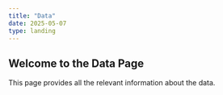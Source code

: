 ```yaml
---
title: "Data"
date: 2025-05-07
type: landing
---
```


## Welcome to the Data Page
This page provides all the relevant information about the data.